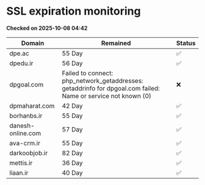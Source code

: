 # SSL expiration monitoring

**Checked on 2025-10-08 04:42**

| Domain | Remained | Status       |
|--------|----------|--------------|
| dpe.ac     | 55 Day   | ✅ |
| dpedu.ir     | 56 Day   | ✅ |
| dpgoal.com     | Failed to connect: php_network_getaddresses: getaddrinfo for dpgoal.com failed: Name or service not known (0)       | ❌ |
| dpmaharat.com     | 42 Day   | ✅ |
| borhanbs.ir     | 55 Day   | ✅ |
| danesh-online.com     | 57 Day   | ✅ |
| ava-crm.ir     | 55 Day   | ✅ |
| darkoobjob.ir     | 82 Day   | ✅ |
| mettis.ir     | 36 Day   | ✅ |
| liaan.ir     | 40 Day   | ✅ |
